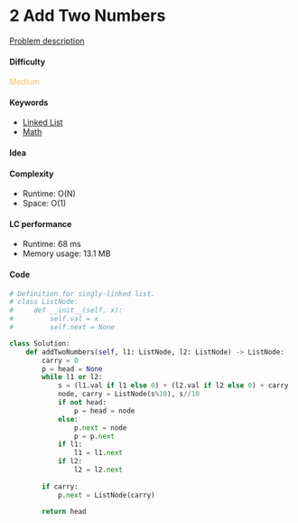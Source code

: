 2 Add Two Numbers
=======================
[Problem description](https://leetcode.com/problems/add-two-numbers/submissions/)

#### Difficulty
<span style="color:#FABC60">Medium</span>

#### Keywords
- [Linked List](../categories/linked_list.md)
- [Math](../categories/math.md)

#### Idea


#### Complexity
- Runtime: O(N)
- Space: O(1)

#### LC performance
- Runtime: 68 ms
- Memory usage: 13.1 MB

#### Code
```python
# Definition for singly-linked list.
# class ListNode:
#     def __init__(self, x):
#         self.val = x
#         self.next = None

class Solution:
    def addTwoNumbers(self, l1: ListNode, l2: ListNode) -> ListNode:
        carry = 0
        p = head = None
        while l1 or l2:
            s = (l1.val if l1 else 0) + (l2.val if l2 else 0) + carry
            node, carry = ListNode(s%10), s//10
            if not head:
                p = head = node
            else:
                p.next = node
                p = p.next
            if l1:
                l1 = l1.next
            if l2:
                l2 = l2.next
        
        if carry:
            p.next = ListNode(carry)
        
        return head
```